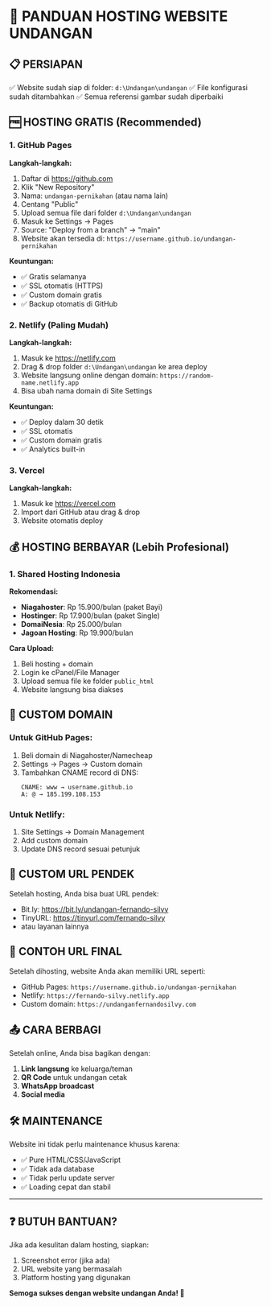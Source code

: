 # 🚀 PANDUAN HOSTING WEBSITE UNDANGAN

## 📋 PERSIAPAN
✅ Website sudah siap di folder: `d:\Undangan\undangan`
✅ File konfigurasi sudah ditambahkan
✅ Semua referensi gambar sudah diperbaiki

## 🆓 HOSTING GRATIS (Recommended)

### 1. GitHub Pages
**Langkah-langkah:**
1. Daftar di https://github.com
2. Klik "New Repository"
3. Nama: `undangan-pernikahan` (atau nama lain)
4. Centang "Public"
5. Upload semua file dari folder `d:\Undangan\undangan`
6. Masuk ke Settings → Pages
7. Source: "Deploy from a branch" → "main"
8. Website akan tersedia di: `https://username.github.io/undangan-pernikahan`

**Keuntungan:**
- ✅ Gratis selamanya
- ✅ SSL otomatis (HTTPS)
- ✅ Custom domain gratis
- ✅ Backup otomatis di GitHub

### 2. Netlify (Paling Mudah)
**Langkah-langkah:**
1. Masuk ke https://netlify.com
2. Drag & drop folder `d:\Undangan\undangan` ke area deploy
3. Website langsung online dengan domain: `https://random-name.netlify.app`
4. Bisa ubah nama domain di Site Settings

**Keuntungan:**
- ✅ Deploy dalam 30 detik
- ✅ SSL otomatis
- ✅ Custom domain gratis
- ✅ Analytics built-in

### 3. Vercel
**Langkah-langkah:**
1. Masuk ke https://vercel.com
2. Import dari GitHub atau drag & drop
3. Website otomatis deploy

## 💰 HOSTING BERBAYAR (Lebih Profesional)

### 1. Shared Hosting Indonesia
**Rekomendasi:**
- **Niagahoster**: Rp 15.900/bulan (paket Bayi)
- **Hostinger**: Rp 17.900/bulan (paket Single)
- **DomaiNesia**: Rp 25.000/bulan
- **Jagoan Hosting**: Rp 19.900/bulan

**Cara Upload:**
1. Beli hosting + domain
2. Login ke cPanel/File Manager
3. Upload semua file ke folder `public_html`
4. Website langsung bisa diakses

## 🔗 CUSTOM DOMAIN

### Untuk GitHub Pages:
1. Beli domain di Niagahoster/Namecheap
2. Settings → Pages → Custom domain
3. Tambahkan CNAME record di DNS:
   ```
   CNAME: www → username.github.io
   A: @ → 185.199.108.153
   ```

### Untuk Netlify:
1. Site Settings → Domain Management
2. Add custom domain
3. Update DNS record sesuai petunjuk

## 📱 CUSTOM URL PENDEK

Setelah hosting, Anda bisa buat URL pendek:
- Bit.ly: https://bit.ly/undangan-fernando-silvy
- TinyURL: https://tinyurl.com/fernando-silvy
- atau layanan lainnya

## 🎯 CONTOH URL FINAL

Setelah dihosting, website Anda akan memiliki URL seperti:
- GitHub Pages: `https://username.github.io/undangan-pernikahan`
- Netlify: `https://fernando-silvy.netlify.app`
- Custom domain: `https://undanganfernandosilvy.com`

## 📤 CARA BERBAGI

Setelah online, Anda bisa bagikan dengan:
1. **Link langsung** ke keluarga/teman
2. **QR Code** untuk undangan cetak
3. **WhatsApp broadcast**
4. **Social media**

## 🛠️ MAINTENANCE

Website ini tidak perlu maintenance khusus karena:
- ✅ Pure HTML/CSS/JavaScript
- ✅ Tidak ada database
- ✅ Tidak perlu update server
- ✅ Loading cepat dan stabil

---

## ❓ BUTUH BANTUAN?

Jika ada kesulitan dalam hosting, siapkan:
1. Screenshot error (jika ada)
2. URL website yang bermasalah
3. Platform hosting yang digunakan

**Semoga sukses dengan website undangan Anda! 🎉**
